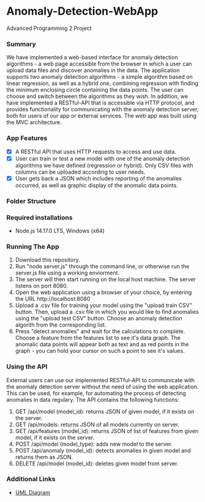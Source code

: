 # Anomaly-Detection-WebApp
Advanced Programming 2 Project


### Summary
We have implemented a web-based interface for anomaly detection algorithms - a web page accessible from the browser in which a user can
upload data files and discover anomalies in the data. The application supports two anomaly detection algorithms - a simple algorithm based on linear regression, as well as a hybrid one, combining regression with finding the minimum enclosing circle containing the data points. The user can choose and switch between the algorithms as they wish. 
In addition, we have implemented a RESTful-API that is accessible via HTTP protocol, and provides functionality for communicating with the anomaly detection server, both for users of our app or external services. 
The web app was built using the MVC architecture.

### App Features
- [x] A RESTful API that uses HTTP requests to access and use data.
- [x] User can train or test a new model with one of the anomaly detection algorithms we have defined (regression or hybrid). Only CSV files with columns can be uploaded according to user needs.
- [x] User gets back a JSON which includes reporting of the anomalies occurred, as well as graphic display of the anomalic data points.

### Folder Structure


### Required installations
* Node.js 14.17.0 LTS, Windows (x64)

### Running The App
1. Download this repository.
2. Run "node server.js" through the command line, or otherwise run the server.js file using a working enviorment.
3. The server will then start running on the local host machine. The server listens on port 8080.
4. Open the web application using a browser of your choice, by entering the URL http://localhost:8080
5. Upload a .csv file for training your model using the "upload train CSV" button. Then, upload a .csv file in which you would like to find anomalies using the "upload test CSV" button. Choose an anomaly detection algorith from the corresponding list.
6. Press "detect anomalies" and wait for the calculations to complete. Choose a feature from the features list to see it's data graph. The anomalic data points will appear both as text and as red points in the graph - you can hold your cursor on such a point to see it's values.

### Using the API
External users can use our implemented RESTful-API to communicate with the anomaly detection server without the need of using the web application. This can be used, for example, for automating the process of detecting anomalies in data regulary. The API contains the following functions:
1. GET /api/model (model_id): returns JSON of given model, if it exists on the server.
2. GET /api/models: returns JSON of all models currently on server.
3. GET /api/features (model_id): returns JSON of list of features from given model, if it exists on the server.
4. POST /api/model (model_type): adds new model to the server.
5. POST /api/anomaly (model_id): detects anomalies in given model and returns them as JSON.
6. DELETE /api/model (model_id): deletes given model from server.

### Additional Links
- [UML Diagram](uml_fixed.png)

